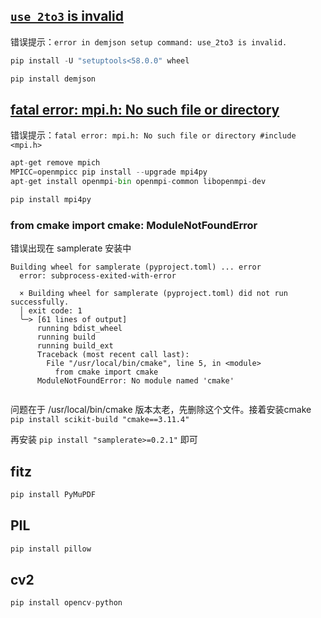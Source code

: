 ## [`use_2to3` is invalid](https://stackoverflow.com/questions/72414481/error-in-anyjson-setup-command-use-2to3-is-invalid)

错误提示：`error in demjson setup command: use_2to3 is invalid.`

```python
pip install -U "setuptools<58.0.0" wheel

pip install demjson
```

## [fatal error: mpi.h: No such file or directory](https://stackoverflow.com/questions/26920083/fatal-error-mpi-h-no-such-file-or-directory-include-mpi-h)

错误提示：`fatal error: mpi.h: No such file or directory #include <mpi.h>`

```python
apt-get remove mpich  
MPICC=openmpicc pip install --upgrade mpi4py
apt-get install openmpi-bin openmpi-common libopenmpi-dev

pip install mpi4py
```

### from cmake import cmake: ModuleNotFoundError

错误出现在 samplerate 安装中
```
Building wheel for samplerate (pyproject.toml) ... error
  error: subprocess-exited-with-error
  
  × Building wheel for samplerate (pyproject.toml) did not run successfully.
  │ exit code: 1
  ╰─> [61 lines of output]
      running bdist_wheel
      running build
      running build_ext
      Traceback (most recent call last):
        File "/usr/local/bin/cmake", line 5, in <module>
          from cmake import cmake
      ModuleNotFoundError: No module named 'cmake'


```
问题在于 /usr/local/bin/cmake 版本太老，先删除这个文件。接着安装cmake
`pip install scikit-build "cmake==3.11.4"`

再安装 `pip install "samplerate>=0.2.1"` 即可

## fitz

```python
pip install PyMuPDF
```
## PIL

```python
pip install pillow
```

## cv2

```python
pip install opencv-python
```